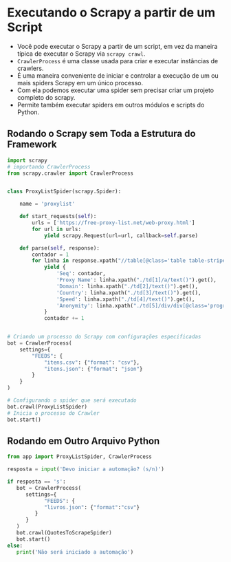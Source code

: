 # Executando o Scrapy a partir de um Script


- Você pode executar o Scrapy a partir de um script, em vez da maneira típica de executar o Scrapy via ``scrapy crawl``.
- ``CrawlerProcess`` é uma classe usada para criar e executar instâncias de crawlers.
- É uma maneira conveniente de iniciar e controlar a execução de um ou mais spiders Scrapy em um único processo.
- Com ela podemos executar uma spider sem precisar criar um projeto completo do scrapy.
- Permite também executar spiders em outros módulos e scripts do Python.


## Rodando o Scrapy sem Toda a Estrutura do Framework
```python
import scrapy
# importando CrawlerProcess
from scrapy.crawler import CrawlerProcess


class ProxyListSpider(scrapy.Spider):

    name = 'proxylist'

    def start_requests(self):
        urls = ['https://free-proxy-list.net/web-proxy.html']
        for url in urls:
            yield scrapy.Request(url=url, callback=self.parse)

    def parse(self, response):
        contador = 1
        for linha in response.xpath("//table[@class='table table-striped table-bordered']/tbody/tr"):
            yield {
                'Seq': contador,
                'Proxy Name': linha.xpath("./td[1]/a/text()").get(),
                'Domain': linha.xpath("./td[2]/text()").get(),
                'Country': linha.xpath("./td[3]/text()").get(),
                'Speed': linha.xpath("./td[4]/text()").get(),
                'Anonymity': linha.xpath("./td[5]/div/div[@class='progress-bar']/text()").get(),
            }
            contador += 1


# Criando um processo do Scrapy com configurações especificadas
bot = CrawlerProcess(
    settings={
        "FEEDS": {
            "itens.csv": {"format": "csv"},
            "itens.json": {"format": "json"}
        }
    }
)

# Configurando o spider que será executado
bot.crawl(ProxyListSpider)
# Inicia o processo do Crawler
bot.start()
```


## Rodando em Outro Arquivo Python


```python
from app import ProxyListSpider, CrawlerProcess

resposta = input('Devo iniciar a automação? (s/n)')

if resposta == 's':
   bot = CrawlerProcess(
      settings={
            "FEEDS": {
            "livros.json": {"format":"csv"}
         }
      }
   )
   bot.crawl(QuotesToScrapeSpider)
   bot.start()
else:
   print('Não será iniciado a automação')
```